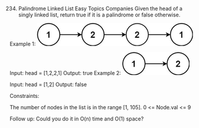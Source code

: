 234. Palindrome Linked List
Easy
Topics
Companies
Given the head of a singly linked list, return true if it is a 
palindrome
 or false otherwise.

 

Example 1:
![](./res/img/pal1linked-list.jpg)

Input: head = [1,2,2,1]
Output: true
Example 2:
![](./res/img/pal2linked-list.jpg)

Input: head = [1,2]
Output: false
 

Constraints:

The number of nodes in the list is in the range [1, 105].
0 <= Node.val <= 9
 

Follow up: Could you do it in O(n) time and O(1) space?